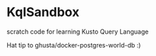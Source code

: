 # KqlSandbox

scratch code for learning Kusto Query Language

Hat tip to ghusta/docker-postgres-world-db :)
